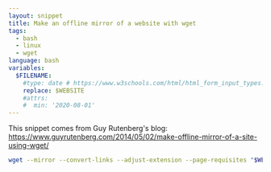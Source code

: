 ```yaml
---
layout: snippet
title: Make an offline mirror of a website with wget
tags:
  - bash
  - linux
  - wget
language: bash
variables:
  $FILENAME:
    #type: date # https://www.w3schools.com/html/html_form_input_types.asp
    replace: $WEBSITE
    #attrs:
    #  min: '2020-08-01'
---
```


This snippet comes from Guy Rutenberg's blog: <https://www.guyrutenberg.com/2014/05/02/make-offline-mirror-of-a-site-using-wget/>

```bash
wget --mirror --convert-links --adjust-extension --page-requisites "$WEBSITE"
```

